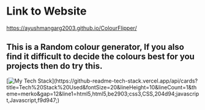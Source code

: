 # Link to Website
https://ayushmangarg2003.github.io/ColourFlipper/

## This is a Random colour generator, If you also find it difficult to decide the colours best for you projects then do try this.

[![My Tech Stack](https://github-readme-tech-stack.vercel.app/api/cards?title=Tech%20Stack%20Used&fontSize=20&lineHeight=10&lineCount=1&theme=merko&gap=12&line1=html5,html5,be2903;css3,CSS,204d94;javascript,Javascript,f9d947;)](https://github-readme-tech-stack.vercel.app/api/cards?title=Tech%20Stack%20Used&fontSize=20&lineHeight=10&lineCount=1&theme=merko&gap=12&line1=html5,html5,be2903;css3,CSS,204d94;javascript,Javascript,f9d947;)
